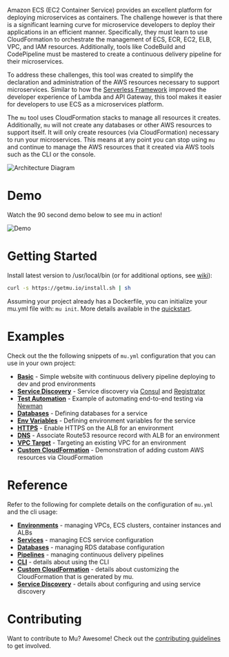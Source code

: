 Amazon ECS (EC2 Container Service) provides an excellent platform for deploying microservices as containers.  The challenge however is that there is a significant learning curve for microservice developers to deploy their applications in an efficient manner.  Specifically, they must learn to use CloudFormation to orchestrate the management of ECS, ECR, EC2, ELB, VPC, and IAM resources.  Additionally, tools like CodeBuild and CodePipeline must be mastered to create a continuous delivery pipeline for their microservices.

To address these challenges, this tool was created to simplify the declaration and administration of the AWS resources necessary to support microservices.  Similar to how the [Serverless Framework](https://serverless.com/) improved the developer experience of Lambda and API Gateway, this tool makes it easier for developers to use ECS as a microservices platform.

The `mu` tool uses CloudFormation stacks to manage all resources it creates.  Additionally, `mu` will not create any databases or other AWS resources to support itself.  It will only create resources (via CloudFormation) necessary to run your microservices.  This means at any point you can stop using `mu` and continue to manage the AWS resources that it created via AWS tools such as the CLI or the console.

![Architecture Diagram](https://github.com/stelligent/mu/wiki/img/mu-architecture.gif)

# Demo
Watch the 90 second demo below to see mu in action!

![Demo](https://github.com/stelligent/mu/wiki/quickstart/mu-quickstart.gif)

# Getting Started
Install latest version to /usr/local/bin (or for additional options, see [wiki](https://github.com/stelligent/mu/wiki/Installation)):

```bash
curl -s https://getmu.io/install.sh | sh
```

Assuming your project already has a Dockerfile, you can initialize your mu.yml file with: `mu init`.  More details available in the [quickstart](https://github.com/stelligent/mu/wiki/Quickstart).

# Examples
Check out the the following snippets of `mu.yml` configuration that you can use in your own project:

* **[Basic](https://github.com/stelligent/mu/tree/develop/examples/basic)** - Simple website with continuous delivery pipeline deploying to dev and prod environments
* **[Service Discovery](https://github.com/stelligent/mu/tree/develop/examples/consul)** - Service discovery via [Consul](https://www.consul.io/) and [Registrator](http://gliderlabs.com/registrator/latest/)
* **[Test Automation](https://github.com/stelligent/mu/tree/develop/examples/pipeline-newman)** - Example of automating end-to-end testing via [Newman](https://github.com/postmanlabs/newman)
* **[Databases](https://github.com/stelligent/mu/tree/develop/examples/database)** - Defining databases for a service
* **[Env Variables](https://github.com/stelligent/mu/tree/develop/examples/service-env-vars)** - Defining environment variables for the service
* **[HTTPS](https://github.com/stelligent/mu/tree/develop/examples/elb-https)** - Enable HTTPS on the ALB for an environment
* **[DNS](https://github.com/stelligent/mu/tree/develop/examples/elb-dns)** - Associate Route53 resource record with ALB for an environment
* **[VPC Target](https://github.com/stelligent/mu/tree/develop/examples/vpc-target)** - Targeting an existing VPC for an environment
* **[Custom CloudFormation](https://github.com/stelligent/mu/tree/develop/examples/custom-cloudformation)** - Demonstration of adding custom AWS resources via CloudFormation

# Reference
Refer to the following for complete details on the configuration of `mu.yml` and the cli usage:

* **[Environments](https://github.com/stelligent/mu/wiki/Environments)** - managing VPCs, ECS clusters, container instances and ALBs
* **[Services](https://github.com/stelligent/mu/wiki/Services)** - managing ECS service configuration
* **[Databases](https://github.com/stelligent/mu/wiki/Databases)** - managing RDS database configuration
* **[Pipelines](https://github.com/stelligent/mu/wiki/Pipelines)** - managing continuous delivery pipelines
* **[CLI](https://github.com/stelligent/mu/wiki/CLI-Usage)** - details about using the CLI
* **[Custom CloudFormation](https://github.com/stelligent/mu/wiki/Custom-CloudFormation)** - details about customizing the CloudFormation that is generated by mu.
* **[Service Discovery](https://github.com/stelligent/mu/wiki/Service-Discovery)** - details about configuring and using service discovery

# Contributing

Want to contribute to Mu?  Awesome!  Check out the [contributing guidelines](https://github.com/stelligent/mu/blob/develop/CONTRIBUTING.md) to get involved.

